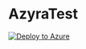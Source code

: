 # AzyraTest
[![Deploy to Azure](https://aka.ms/deploytoazurebutton)](https://portal.azure.com/#create/Microsoft.Template/uri/https%3A%2F%2Fraw.githubusercontent.com%2Ftadhgclifford%2FAzyraTest%2Fmaster%2FCreateStorageAcc%2FAzureDeploy.json)
